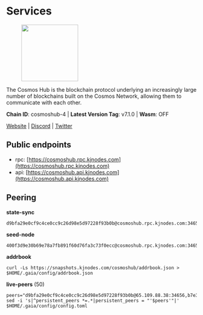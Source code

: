 # Services

<figure><img src="https://raw.githubusercontent.com/kj89/testnet_manuals/main/pingpub/logos/cosmoshub.png" width="150" alt=""><figcaption></figcaption></figure>

The Cosmos Hub is the blockchain protocol underlying an  increasingly large number of blockchains built on the  Cosmos Network, allowing them to communicate with each other.

**Chain ID**: cosmoshub-4 | **Latest Version Tag**: v7.1.0 | **Wasm**: OFF

[Website](https://hub.cosmos.network) | [Discord](https://discord.gg/cosmosnetwork) | [Twitter](https://twitter.com/cosmoshub)


## Public endpoints

* rpc: [https://cosmoshub.rpc.kjnodes.com](https://cosmoshub.rpc.kjnodes.com)
* api: [https://cosmoshub.api.kjnodes.com](https://cosmoshub.api.kjnodes.com)

## Peering

**state-sync**

```
d9bfa29e0cf9c4ce0cc9c26d98e5d97228f93b0b@cosmoshub.rpc.kjnodes.com:34656
```

**seed-node**

```
400f3d9e30b69e78a7fb891f60d76fa3c73f0ecc@cosmoshub.rpc.kjnodes.com:34659
```

**addrbook**
```
curl -Ls https://snapshots.kjnodes.com/cosmoshub/addrbook.json > $HOME/.gaia/config/addrbook.json
```

**live-peers** (50)
```
peers="d9bfa29e0cf9c4ce0cc9c26d98e5d97228f93b0b@65.109.88.38:34656,b7e3e19453203188ce5022295cd3f9c20ee535e9@54.229.240.46:26656,79ce3cda5d6a8464f4141166982a0352bed1e89f@65.108.137.37:26656,993d38129fcb402cb9733a0f6a9798f6d1a8f8ed@15.235.51.48:26656,3da88430414ec9084c8983fe4d462cce655ff1f3@51.222.245.114:26656,8dc4fd0007c74bdf4b7ee1e5a3ab68161cc8f845@142.132.208.213:26656,10e3acd4baeb6cba8881d75a0bde04b5526b39ce@3.217.133.209:26656,cd7af8aaa29bca12c575dedb77a4a1efe019e661@54.77.214.250:26656,e0ab6c5cc86959853f499236b8297344802ac5f4@5.161.139.201:26656,241b17dba97a2ed3c3747d12781fb86c9706e2d4@89.58.27.86:26656,e829d4764a5cecc44b3414777853b34407b36601@185.16.39.179:26656,9d048653fa4d98e6c0760ed0c54ad2d257ba46df@65.108.137.34:26656,84cc83cd09a974a234a3fdb5bb4fd46fd856f8ec@142.132.135.239:26656,4c46d32cbc4777c59a91a53fdadf8a3fa362036e@116.202.10.68:26656,c03593feca52899e9cc38ae0fed671fb96ab0bba@52.203.105.100:26656,b79e1d3a621bdafd3a8d9a49dff8f4737d0bedc9@52.73.168.104:26656,67685d93f2256caa7a2d53e3a104f9e437c3d247@95.216.114.244:26656,803abd0b6b0478ab7f7e38dbda89902ca67f8778@65.21.90.137:11956,5b4529df65f9c1006d51472a827f1deb23825ba2@167.235.34.35:14656,cf10a45ead9e76d45b06dee97ef779e65103c78e@3.128.185.235:26656,213857e741833d17275ea559bb2d0342398cec99@35.245.206.45:26656,26ac129d380e7010473dfeda9c84bf25450c711f@91.239.56.4:26656,44594a57ce538a21f8558bcb1c9ce560ad879e3e@15.235.114.84:26656,b094a15032c85171dab1fc3b927a653f3945e7ce@15.235.10.83:26656,daa6d8314246ad65037a48ec2e2266eeea9d46f8@154.53.63.50:26656,625fbb458b228229bcfaec6b834c1aa40f634bbf@165.22.199.234:26090,1cce99042f884d669e7287e3e362bff8e385c63e@46.4.79.183:26726,7dbd25c2e2bf602d6ed14b9a2648bdcd58f3e79d@65.108.77.106:26649,90a572b126de59fb924b050669e3d0851c7e8dd1@89.149.218.130:26656,5dde13b98a2f69f54e0d5e3384fdc903bbb2dc30@172.93.214.11:26656,344d87e04fdf04be760da5069a59d9a489b886a6@52.14.44.1:26656,ba3bacc714817218562f743178228f23678b2873@34.141.15.99:26656,1d02b4300c6b6fd1123a20502f0b3c0ce3b73654@88.198.16.9:26656,afee98f7f8039a43df27b57ee74d35d0779acd53@54.171.140.109:26656,d54eacb237dfbc0eb934a45509f878eb3ea3a5b3@64.44.148.195:26656,f9243f02b606fee1c3ecbccc2056bcf303732800@198.244.179.141:26656,7dd34d8d3880bc48eff3e47b941d06bd1941a962@93.115.25.106:26656,b533749dfe0dc09eff1dfb2adf83108f9125ee1c@162.55.97.111:26656,c940e11c1072dad06da3b1b48ca92966bb37e93a@74.96.207.58:28721,7b8ab74fa7c3cc10b203b990abfc86e1a0b82a79@34.254.201.211:26656,dd53fa5cfb6a604feb80860d47506d0dd84baa12@142.132.210.234:26656,dea13e7232642331360d4387b0ab106b014092d4@116.202.236.59:26656,dff07399aeadf3f1b6edfac07f92a238112d3036@93.189.30.120:26656,762175c3ae976cc93d28a151a8551c1a0018f32d@20.48.28.69:26656,9d7d9ba2b9bc1c805a24413fcfdc75010d52dd61@159.89.101.239:26090,58b54d8cfdc0c634ed592e2c008705791253ebbb@172.93.214.10:26656,d35f08a60aeb2729d07e92e778b4c6f83379092e@18.138.160.68:26656,e960fef423bd76f2a467cf38e9103deb0126f418@52.208.72.16:26656,eafee411e6d5840d1c59aacb696893ab82b7fb38@35.194.41.158:26656,aa6f82453d0ccbb9f95a19a58f6f16ec146d1a9d@184.72.196.24:26656"
sed -i 's|^persistent_peers *=.*|persistent_peers = "'$peers'"|' $HOME/.gaia/config/config.toml
```
